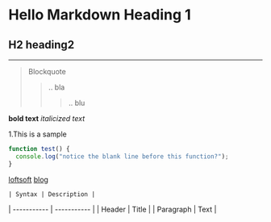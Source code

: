 # Hello Markdown Heading 1
## H2 heading2

---

> Blockquote
>> .. bla 
>>> .. blu


**bold text**
*italicized text*

1.This is a sample
```javascript
function test() {
  console.log("notice the blank line before this function?");
}
```


[loftsoft](https://loftsoft.ch)
[blog](/blog)

 	| Syntax | Description |
| ----------- | ----------- |
| Header | Title |
| Paragraph | Text | 



